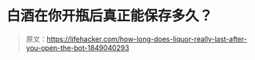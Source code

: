# 白酒在你开瓶后真正能保存多久？

> 原文：<https://lifehacker.com/how-long-does-liquor-really-last-after-you-open-the-bot-1849040293>